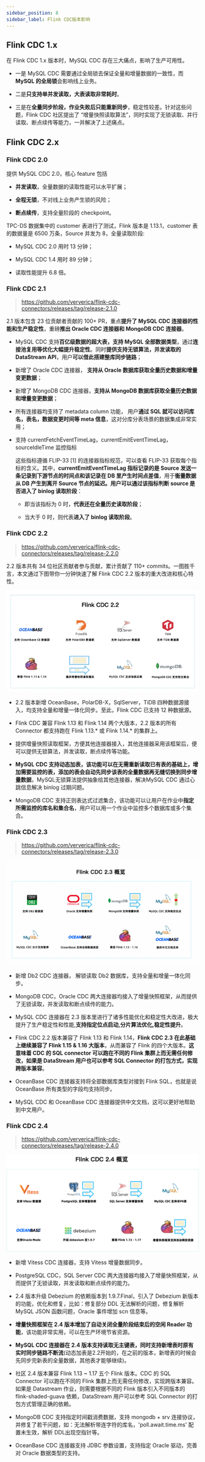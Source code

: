 ```yaml
---
sidebar_position: 8
sidebar_label: Flink CDC版本影响
---
```

## Flink CDC 1.x

在 Flink CDC 1.x 版本时，MySQL CDC 存在三大痛点，影响了生产可用性。

- 一是 MySQL CDC 需要通过全局锁去保证全量和增量数据的一致性，而 **MySQL 的全局锁**会影响线上业务。

- 二是**只支持单并发读取，大表读取非常耗时**。

- 三是在**全量同步阶段，作业失败后只能重新同步**，稳定性较差。针对这些问题，Flink CDC 社区提出了 “增量快照读取算法”，同时实现了无锁读取、并行读取、断点续传等能力，一并解决了上述痛点。

## Flink CDC 2.x

### Flink CDC 2.0

提供 MySQL CDC 2.0，核心 feature 包括

- **并发读取**，全量数据的读取性能可以水平扩展；

- **全程无锁**，不对线上业务产生锁的风险；

- **断点续传**，支持全量阶段的 checkpoint。

TPC-DS 数据集中的 customer 表进行了测试，Flink 版本是 1.13.1，customer 表的数据量是 6500 万条，Source 并发为 8，全量读取阶段:

- MySQL CDC 2.0 用时 13 分钟；

- MySQL CDC 1.4 用时 89 分钟；

- 读取性能提升 6.8 倍。

### Flink CDC 2.1

> https://github.com/ververica/flink-cdc-connectors/releases/tag/release-2.1.0

2.1 版本包含 23 位贡献者贡献的 100+ PR，重点**提升了 MySQL CDC 连接器的性能和生产稳定性**，重磅**推出 Oracle CDC 连接器和 MongoDB CDC 连接器**。

- MySQL CDC 支持**百亿级数据的超大表，支持 MySQL 全部数据类型**，通过**连接池复用等优化大幅提升稳定性**。同时**提供支持无锁算法，并发读取的 DataStream API**，用户**可以借此搭建整库同步链路**；

- 新增了 Oracle CDC 连接器， **支持从 Oracle 数据库获取全量历史数据和增量变更数据**；

- 新增了 MongoDB CDC 连接器，**支持从 MongoDB 数据库获取全量历史数据和增量变更数据**；

- 所有连接器均支持了 metadata column 功能， 用户**通过 SQL 就可以访问库名，表名，数据变更时间等 meta 信息**，这对分库分表场景的数据集成非常实用；

- 支持 currentFetchEventTimeLag，currentEmitEventTimeLag，sourceIdleTime 监控指标

    这些指标遵循 FLIP-33 [1] 的连接器指标规范，可以查看 FLIP-33 获取每个指标的含义。其中，**currentEmitEventTimeLag 指标记录的是 Source 发送一条记录到下游节点的时间点和该记录在 DB 里产生时间点差值**，用于**衡量数据从 DB 产生到离开 Source 节点的延迟。用户可以通过该指标判断 source 是否进入了 binlog 读取阶段**：

    - 即当该指标为 0 时，**代表还在全量历史读取阶段**；

    - 当大于 0 时，则代表**进入了 binlog 读取阶段**。

### Flink CDC 2.2

> https://github.com/ververica/flink-cdc-connectors/releases/tag/release-2.2.0

2.2 版本共有 34 位社区贡献者参与贡献，累计贡献了 110+ commits。一图胜千言，本文通过下图带你一分钟快速了解 Flink CDC 2.2 版本的重大改进和核心特性。

![flinkcdc2.2](./img/cdc2dian2.png)

- 2.2 版本新增 OceanBase，PolarDB-X，SqlServer，TiDB 四种数据源接入，均支持全量和增量一体化同步。至此，Flink CDC 已支持 12 种数据源。

- Flink CDC 兼容 Flink 1.13 和 Flink 1.14 两个大版本，2.2 版本的所有 Connector 都支持跑在 Flink 1.13.* 或 Flink 1.14.* 的集群上。

- 提供增量快照读取框架，方便其他连接器接入，其他连接器采用该框架后，便可以提供无锁算法，并发读取，断点续传等功能。

- **MySQL CDC 支持动态加表，该功能可以在无需重新读取已有表的基础上，增加需要监控的表，添加的表会自动先同步该表的全量数据再无缝切换到同步增量数据**，MySQL无锁算法提供抽象给其他连接器，解决MySQL CDC 通过心跳信息解决 binlog 过期问题。

- MongoDB CDC 支持正则表达式过滤集合，该功能可以让用户在作业中**指定所需监控的库名和集合名**，用户可以用一个作业中监控多个数据库或多个集合。

### Flink CDC 2.3

> https://github.com/ververica/flink-cdc-connectors/releases/tag/release-2.3.0

![flinkcdc2.3贡献概述](./img/cdc2dian3texing.png)

- 新增 Db2 CDC 连接器， 解锁读取 Db2 数据库，支持全量和增量一体化同步。

- MongoDB CDC，Oracle CDC 两大连接器均接入了增量快照框架，从而提供了无锁读取，并发读取和断点续传的能力。

- MySQL CDC 连接器在 2.3 版本里进行了诸多性能优化和稳定性大改进，极大提升了生产稳定性和性能,**支持指定位点启动,分片算法优化,稳定性提升**。

- Flink CDC 2.2 版本兼容了 Flink 1.13 和 Flink 1.14，**Flink CDC 2.3 在此基础上继续兼容了 Flink 1.15 & 1.16 大版本**，从而兼容了 Flink 的四个大版本。**这意味着 CDC 的 SQL connector 可以跑在不同的 Flink 集群上而无需任何修改，如果是 DataStream 用户也可以参考 SQL Connector 的打包方式，实现跨版本兼容**。

- OceanBase CDC 连接器支持将全部数据库类型对接到 Flink SQL，也就是说 OceanBase 所有类型的字段均支持同步。

- MySQL CDC 和 OceanBase CDC 连接器提供中文文档，这可以更好地帮助到中文用户。

### Flink CDC 2.4
> https://github.com/ververica/flink-cdc-connectors/releases/tag/release-2.4.0

![flinkcdc 2.4](./img/cdc2dian4zhuyao.png)

- 新增 Vitess CDC 连接器，支持 Vitess 增量数据同步。

- PostgreSQL CDC，SQL Server CDC 两大连接器均接入了增量快照框架，从而提供了无锁读取，并发读取和断点续传的能力。

- 2.4 版本升级 Debezium 的依赖版本到 1.9.7.Final，引入了 Debezium 新版本的功能，优化和修复，比如：修复部分 DDL 无法解析的问题，修复解析 MySQL JSON 函数问题，Oracle 事件增加 scn 信息等。

- **增量快照框架在 2.4 版本增加了自动关闭全量阶段结束后的空闲 Reader 功能**，该功能非常实用，可以在生产环境节省资源。

- **MySQL CDC 连接器在 2.4 版本支持读取无主键表，同时支持新增表时原有实时同步链路不断流**(动态加表是2.2开始的，在之前的版本，新增表的时候会先同步完新表的全量数据，其他表才能够继续)。

- 社区 2.4 版本兼容 Flink 1.13 ~ 1.17 五个 Flink 版本。CDC 的 SQL Connector 可以跑在不同的 Flink 集群上而无需任何修改，实现跨版本兼容。如果是 Datastream 作业，则需要根据不同的 Flink 版本引入不同版本的 flink-shaded-guava 依赖，DataStream 用户可以参考 SQL Connector 的打包方式管理正确的依赖。

- MongoDB CDC 支持指定时间戳消费数据，支持 mongodb + srv 连接协议，并修复了若干问题，如：无法解析带连字符的库名，'poll.await.time.ms' 配置未生效，解析 DDL出现空指针等。

- OceanBase CDC 连接器支持 JDBC 参数设置，支持指定 Oracle 驱动，完善对 Oracle 数据类型的支持。
